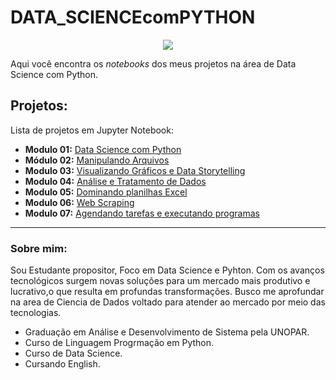 # DATA_SCIENCEcomPYTHON


<p align="center">
  <img src="https://user-images.githubusercontent.com/85299449/135765824-32af174f-6ac2-402e-bf18-f3951a2f4d4f.png" >
</p>

Aqui você encontra os *notebooks* dos meus projetos na área de Data Science com Python.

## Projetos:
Lista de projetos em Jupyter Notebook:

* **Modulo 01:** [Data Science com Python](https://github.com/adrianoScript/DATA_SCIENCEcomPYTHON/tree/main/Data%20Science%20com%20Python)
* **Módulo 02:** [Manipulando Arquivos](https://github.com/adrianoScript/DATA_SCIENCEcomPYTHON/tree/main/ManipulandoArquivos)
* **Modulo 03:** [Visualizando Gráficos e Data Storytelling]()
* **Modulo 04:** [Análise e Tratamento de Dados]()
* **Modulo 05:** [Dominando planilhas Excel]()
* **Modulo 06:** [Web Scraping]()
* **Modulo 07:** [Agendando tarefas e executando programas]()

---

### Sobre mim:

Sou Estudante propositor, Foco em Data Science e Pyhton.
Com os avanços tecnológicos surgem novas soluções para um mercado mais produtivo e lucrativo,o que resulta em profundas transformações.
Busco me aprofundar na area de Ciencia de Dados voltado para atender ao mercado por meio das tecnologias. 

* Graduação em Análise e Desenvolvimento de Sistema pela UNOPAR.
* Curso de Linguagem Progrmação em Python.
* Curso de Data Science.
* Cursando English.

